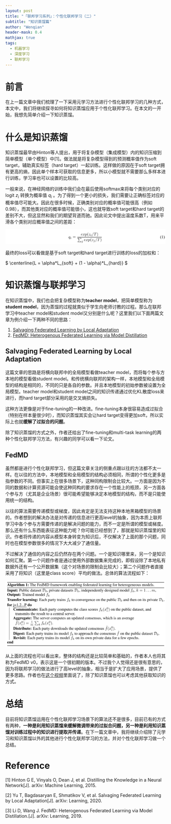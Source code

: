 ```yaml
---
layout: post
title: "「联邦学习系列」：个性化联邦学习（二）"
subtitle: "知识蒸馏篇"
author: "Wenqian"
header-mask: 0.4
mathjax: true
tags:
  - 机器学习
  - 深度学习
  - 联邦学习
---
```


# 前言
在上一篇文章中我们梳理了一下采用元学习方法进行个性化联邦学习的几种方式，本文中，我们将继续探寻如何将知识蒸馏应用于个性化联邦学习。在本文的一开始，我想先简单介绍一下知识蒸馏。

# 什么是知识蒸馏
知识蒸馏最早由Hinton等人提出，用于将复杂模型（集成模型）内的知识压缩到简单模型（单个模型）中[1]。做法就是将复杂模型得到的预测概率值作为soft target，辅助真实标签（hard target）一起训练。这样做的原因在于soft target拥有更高的熵，因此单个样本可获取的信息更多，所以小模型就不需要那么多样本进行训练，学习率也可以设置的比较高。

一般来说，在神经网络的训练中我们会在最后使用softmax来将每个类别对应的logit $z_i$ 转换为概率值 $q_i$ 。为了得到一个更小的损失，我们需要让正确标签对应的概率值尽可能大。因此在很多时候，正确类别对应的概率值可能很高（例如0.98），而其他类对应的概率值可能很小，这也就导致soft target和hard target的差别不大，但这显然和我们的期望背道而驰。因此论文中提出温度系数T，用来平滑各个类别对应概率值之间的差距：

![img](/img/in-post/fl/personalization-knowledge/temperature.png)

最终的loss可以看做是基于soft target和hard target进行训练的loss的加权和：

$ \centerline{L = \alpha\*L_{soft} + (1 - \alpha)\*L_{hard}} $

# 知识蒸馏与联邦学习
在知识蒸馏中，我们也会把复杂模型称为**teacher model**，把简单模型称为**student model**，因为蒸馏的过程就类似于学生向老师讨教的过程。那么在联邦学习中teacher model和student model又分别是什么呢？这里我们以下面两篇文章为例介绍一下两种不同的思路：
1. [Salvaging Federated Learning by Local Adaptation](https://arxiv.org/abs/2002.04758)
2. [FedMD: Heterogenous Federated Learning via Model Distillation](https://arxiv.org/abs/1910.03581?context=cs)

## Salvaging Federated Learning by Local Adaptation
这篇文章的思路是将横向联邦中的全局模型看做teacher model，而将每个参与方本地的模型看做student model。和传统横向联邦的架构一样，本地模型和全局模型的结构是相同的，不同的只是各自的参数。并且本地模型的初始参数被设置为全局模型。teacher model和student model之间的知识传递通过优化KL散度loss来进行，而hard target部分采用的是交叉熵损失。

这种方法更像是对于fine-tuning的一种改进。fine-tuning本身很容易造成过拟合（特别在样本量很少时），而知识蒸馏其实会让hard target变得更加soft，所以实际上也就**缓解了过拟合的问题**。

除了知识蒸馏的方式之外，作者还给出了fine-tuning和multi-task learning的两种个性化联邦学习方法，有兴趣的同学可以看一下论文。

## FedMD
虽然都是进行个性化联邦学习，但这篇文章关注的侧重点跟以往的方法都不太一样。在以往的方法中，本地模型和全局模型的结构必须相同，所谓的个性化更多是指参数的不同。但事实上在很多场景下，这种同构限制会比较大。一方面是因为不同的数据和计算资源可能会使这种同构的要求存在一个性能上的瓶颈，另一方面各个参与方（尤其是企业场景）很可能希望能够决定本地模型的结构，而不是只能使用统一的结构。

以往的算法需要传递模型或梯度，因此肯定是无法支持这种本地黑箱模型的场景的。作者想到的解决办法是对传递的信息进行更高level的抽象，因为本质上联邦学习中各个参与方需要传递的是解决问题的能力，而不一定是所谓的模型或梯度。那么还有什么东西能表征这种能力呢？你可能已经想到了，那就是知识蒸馏里的知识。作者将传递的内容从模型本身转变为知识后，不仅解决了上面的那个问题，同时也在模型参数很多的情况下大大减少了通信量。

不过解决了通信的内容之后仍然存在两个问题。一个是知识哪里来，另一个是知识如何汇聚。第一个问题作者是通过使用外部数据集来完成的，即假设除了本地私有数据外还有一个公开数据集（这个对场景的限制会比较大）；第二个问题作者直接采用了将知识（这里是class score）平均的做法。总体的算法流程如下：

![img](/img/in-post/fl/personalization-knowledge/fedmd.png)

从上面的流程也可以看出来，整体的结构还是比较简单和基础的，作者本人也将其称为FedMD v0，表示这是一个很初期的版本。不过我个人觉得还是很有意思的，因为将联邦学习的做法进行了高level的抽象，相当于是扩大了应用场景，提供了更多思路。作者也在[这个视频](https://www.bilibili.com/video/av84088104)里面说了，除了知识蒸馏也可以考虑其他获取知识的方式。

# 总结
目前将知识蒸馏运用在个性化联邦学习场景下的算法还不是很多，目前已有的方式有两种，**一种是利用知识蒸馏来缓解微调带来的过拟合问题，另一种是利用知识蒸馏对训练过程中的知识进行提取并传递**。在下一篇文章中，我将继续介绍除了元学习和知识蒸馏以外的其他进行个性化联邦学习的方法，并对个性化联邦学习做一个总结。

# Reference
[1] Hinton G E, Vinyals O, Dean J, et al. Distilling the Knowledge in a Neural Network[J]. arXiv: Machine Learning, 2015.

[2] Yu T, Bagdasaryan E, Shmatikov V, et al. Salvaging Federated Learning by Local Adaptation[J]. arXiv: Learning, 2020.

[3] Li D, Wang J. FedMD: Heterogenous Federated Learning via Model Distillation.[J]. arXiv: Learning, 2019.
